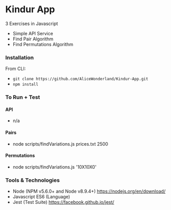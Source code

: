 # Kindur App
3 Exercises in Javascript
* Simple API Service
* Find Pair Algorithm
* Find Permutations Algorithm

### Installation
From CLI:
* `git clone https://github.com/AliceWonderland/Kindur-App.git`
* `npm install`

### To Run + Test
#### API
* n/a

#### Pairs
* node scripts/findVariations.js prices.txt 2500

#### Permutations
* node scripts/findVariations.js '10X10X0'

### Tools & Technologies
* Node (NPM v5.6.0+ and Node v8.9.4+) https://nodejs.org/en/download/
* Javascript ES6 (Language)
* Jest (Test Suite) https://facebook.github.io/jest/